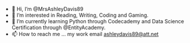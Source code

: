 - 👋 Hi, I’m @MrsAshleyDavis89
- 👀 I’m interested in Reading, Writing, Coding and Gaming.
- 🌱 I’m currently learning Python through Codecademy and Data Science Certification through @EntityAcademy.
- 📫 How to reach me ... my work email ashleydavis89@att.net

<!---
MrsAshleyDavis89/MrsAshleyDavis89 is a ✨ special ✨ repository because its `README.md` (this file) appears on your GitHub profile.
You can click the Preview link to take a look at your changes.
--->
